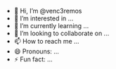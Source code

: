 - 👋 Hi, I’m @venc3remos
- 👀 I’m interested in ...
- 🌱 I’m currently learning ...
- 💞️ I’m looking to collaborate on ...
- 📫 How to reach me ...
- 😄 Pronouns: ...
- ⚡ Fun fact: ...

<!---
venc3remos/venc3remos is a ✨ special ✨ repository because its `README.md` (this file) appears on your GitHub profile.
You can click the Preview link to take a look at your changes.
--->

